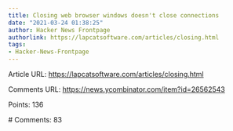 ```yaml
---
title: Closing web browser windows doesn't close connections
date: "2021-03-24 01:38:25"
author: Hacker News Frontpage
authorlink: https://lapcatsoftware.com/articles/closing.html
tags:
- Hacker-News-Frontpage
---
```


<p>Article URL: <a href="https://lapcatsoftware.com/articles/closing.html">https://lapcatsoftware.com/articles/closing.html</a></p>
<p>Comments URL: <a href="https://news.ycombinator.com/item?id=26562543">https://news.ycombinator.com/item?id=26562543</a></p>
<p>Points: 136</p>
<p># Comments: 83</p>
